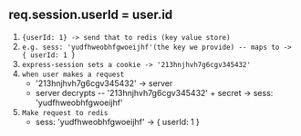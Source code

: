 ## req.session.userId = user.id
1. `{userId: 1} -> send that to redis (key value store)`
2. `e.g. sess: 'yudfhweobhfgwoeijhf'(the key we provide) -- maps to -> { userId: 1 }`
3. `express-session sets a cookie -> '213hnjhvh7g6cgv345432'`
4. `when user makes a request`
    - '213hnjhvh7g6cgv345432' -> server
    - server decrypts -- '213hnjhvh7g6cgv345432' + secret -> sess: 'yudfhweobhfgwoeijhf'
5. `Make request to redis`
    - sess: 'yudfhweobhfgwoeijhf' -> { userId: 1 }
